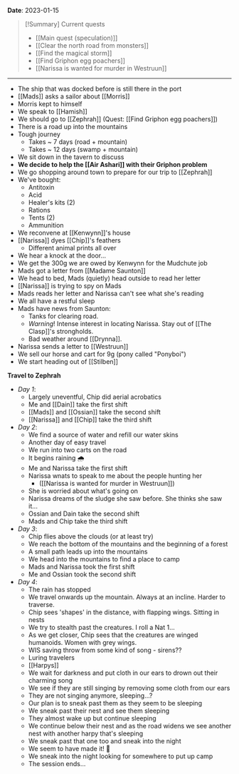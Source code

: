 **Date**: 2023-01-15

> [!Summary] Current quests
> - [[Main quest (speculation)]]
> - [[Clear the north road from monsters]]
> - [[Find the magical storm]]
> - [[Find Griphon egg poachers]]
> - [[Narissa is wanted for murder in Westruun]]

---
- The ship that was docked before is still there in the port
- [[Mads]] asks a sailor about [[Morris]]
- Morris kept to himself
- We speak to [[Hamish]]
- We should go to [[Zephrah]] (Quest: [[Find Griphon egg poachers]])
- There is a road up into the mountains
- Tough journey
	- Takes ~ 7 days (road + mountain)
	- Takes ~ 12 days (swamp + mountain)
- We sit down in the tavern to discuss
- **We decide to help the [[Air Ashari]] with their Griphon problem**
- We go shopping around town to prepare for our trip to [[Zephrah]]
- We've bought:
	- Antitoxin
	- Acid
	- Healer's kits (2)
	- Rations
	- Tents (2)
	- Ammunition
- We reconvene at [[Kenwynn]]'s house
- [[Narissa]] dyes [[Chip]]'s feathers
	- Different animal prints all over
- We hear a knock at the door...
- We get the 300g we are owed by Kenwynn for the Mudchute job
- Mads got a letter from [[Madame Saunton]]
- We head to bed, Mads (quietly) head outside to read her letter
- [[Narissa]] is trying to spy on Mads
- Mads reads her letter and Narissa can't see what she's reading
- We all have a restful sleep
- Mads have news from Saunton:
	- Tanks for clearing road.
	- _Warning_! Intense interest in locating Narissa. Stay out of [[The Clasp]]'s strongholds.
	- Bad weather around [[Drynna]].
- Narissa sends a letter to [[Westruun]]
- We sell our horse and cart for 9g (pony called "Ponyboi")
- We start heading out of [[Stilben]]

**Travel to Zephrah**
- *Day 1*:
	- Largely uneventful, Chip did aerial acrobatics
	- Me and [[Dain]] take the first shift
	- [[Mads]] and [[Ossian]] take the second shift
	- [[Narissa]] and [[Chip]] take the third shift
- *Day 2*:
	- We find a source of water and refill our water skins
	- Another day of easy travel
	- We run into two carts on the road
	- It begins raining 🌧
	- Me and Narissa take the first shift
	- Narissa wnats to speak to me about the people hunting her
		- ([[Narissa is wanted for murder in Westruun]])
	- She is worried about what's going on
	- Narissa dreams of the sludge she saw before. She thinks she saw it...
	- Ossian and Dain take the second shift
	- Mads and Chip take the third shift
- *Day 3*:
	- Chip flies above the clouds (or at least try)
	- We reach the bottom of the mountains and the beginning of a forest
	- A small path leads up into the mountains
	- We head into the mountains to find a place to camp
	- Mads and Narissa took the first shift
	- Me and Ossian took the second shift
- *Day 4*:
	- The rain has stopped
	- We travel onwards up the mountain. Always at an incline. Harder to traverse.
	- Chip sees 'shapes' in the distance, with flapping wings. Sitting in nests
	- We try to stealth past the creatures. I roll a Nat 1...
	- As we get closer, Chip sees that the creatures are winged humanoids. Women with grey wings.
	- WIS saving throw from some kind of song - sirens??
	- Luring travelers
	- [[Harpys]]
	- We wait for darkness and put cloth in our ears to drown out their charming song
	- We see if they are still singing by removing some cloth from our ears
	- They are not singing anymore, sleeping...?
	- Our plan is to sneak past them as they seem to be sleeping
	- We sneak past their nest and see them sleeping
	- They almost wake up but continue sleeping
	- We continue below their nest and as the road widens we see another nest with another harpy that's sleeping
	- We sneak past that one too and sneak into the night
	- We seem to have made it! 🎉
	- We sneak into the night looking for somewhere to put up camp
	- The session ends...